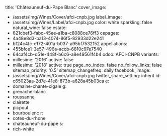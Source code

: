 title: 'Châteauneuf-du-Pape Blanc'
cover_image:
  - /assets/img/Wines/Cover/afci-cnpb.jpg
label_image:
  - /assets/img/Wines/Label/afci-cnpb.jpg
color: white
sparkling: false
natural_wine: false
estate:
  - 621cbef3-fabc-45ee-a1ba-c8088ce76ff3
cepages:
  - 4a48e8d3-ba13-4074-86f5-82933d22e241
  - bf24c4fc-e172-401a-b037-a95bf7532152
appellations:
  - 455bfce1-3e57-496a-accb-6810c97e7540
  - 64caf4cb-d51e-448f-b6c6-a8e49561f4b4
odoo: AFCI-CNPB
variants:
  -
    millesime: '2016'
    active: false
  -
    millesime: '2018'
    active: true
page_no_index: false
no_follow_links: false
sitemap_priority: '0.5'
sitemap_changefreq: daily
facebook_image:
  - /assets/img/Wines/Cover/afci-cnpb.jpg
twitter_share_setting: inherit
id: c65023aa-2d7e-41e8-873b-a628a45b03ca
e:
  - domaine-chante-cigale
g:
  - grenache-blanc
  - roussanne
  - clairette
  - picpoul
  - bourboulenc
r:
  - cotes-du-rhone
  - chateauneuf-du-pape
s:
  - rich-white
